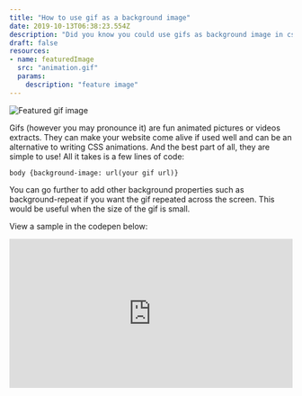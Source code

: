 ```yaml
---
title: "How to use gif as a background image"
date: 2019-10-13T06:38:23.554Z
description: "Did you know you could use gifs as background image in css?"
draft: false
resources:
- name: featuredImage
  src: "animation.gif"
  params:
    description: "feature image"
---
```


![Featured gif image](/post/images/animation.gif)

Gifs (however you may pronounce it) are fun animated pictures or videos extracts. They can make your website come alive if used well and can be an alternative to writing CSS animations. And the best part of all, they are simple to use! All it takes is a few lines of code:

```
body {background-image: url(your gif url)}
```

You can go further to add other background properties such as background-repeat if you want the gif repeated across the screen. This would be useful when the size of the gif is small.

View a sample in the codepen below:

<iframe height="265" style="width: 100%;" scrolling="no" title="Gif as background image" src="https://codepen.io/Busayyyo/embed/jOOWzLy?height=265&theme-id=0&default-tab=html,result" frameborder="no" allowtransparency="true" allowfullscreen="true">
  See the Pen <a href='https://codepen.io/Busayyyo/pen/jOOWzLy'>Gif as background image</a> by Busayo
  (<a href='https://codepen.io/Busayyyo'>@Busayyyo</a>) on <a href='https://codepen.io'>CodePen</a>.
</iframe>
